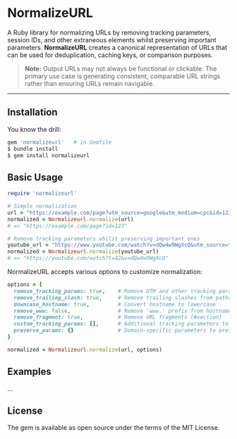 # NormalizeURL

A Ruby library for normalizing URLs by removing tracking parameters, session IDs, and other extraneous elements whilst preserving important parameters. **NormalizeURL** creates a canonical representation of URLs that can be used for deduplication, caching keys, or comparison purposes.

> **Note:** Output URLs may not always be functional or clickable. The primary use case is generating consistent, comparable URL strings rather than ensuring URLs remain navigable.

---

## Installation

You know the drill:

```ruby
gem 'normalizeurl'   # in Gemfile
$ bundle install
$ gem install normalizeurl
```

## Basic Usage

```ruby
require 'normalizeurl'

# Simple normalization
url = "https://example.com/page?utm_source=google&utm_medium=cpc&id=123"
normalized = Normalizeurl.normalize(url)
# => "https://example.com/page?id=123"
```

```ruby
# Remove tracking parameters whilst preserving important ones
youtube_url = "https://www.youtube.com/watch?v=dQw4w9WgXcQ&utm_source=twitter&t=42"
normalized = Normalizeurl.normalize(youtube_url)
# => "https://youtube.com/watch?t=42&v=dQw4w9WgXcQ"
```

NormalizeURL accepts various options to customize normalization:

```ruby
options = {
  remove_tracking_params: true,    # Remove UTM and other tracking parameters
  remove_trailing_slash: true,     # Remove trailing slashes from paths
  downcase_hostname: true,         # Convert hostname to lowercase
  remove_www: false,               # Remove 'www.' prefix from hostname
  remove_fragment: true,           # Remove URL fragments (#section)
  custom_tracking_params: [],      # Additional tracking parameters to remove
  preserve_params: {}              # Domain-specific parameters to preserve
}

normalized = Normalizeurl.normalize(url, options)
```

## Examples

...

## License
The gem is available as open source under the terms of the MIT License.
